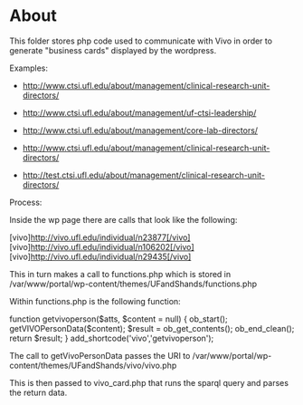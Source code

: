 # About

This folder stores php code used to communicate
with Vivo in order to generate "business cards"
displayed by the wordpress.

Examples:

* http://www.ctsi.ufl.edu/about/management/clinical-research-unit-directors/
* http://www.ctsi.ufl.edu/about/management/uf-ctsi-leadership/
* http://www.ctsi.ufl.edu/about/management/core-lab-directors/
* http://www.ctsi.ufl.edu/about/management/clinical-research-unit-directors/

* http://test.ctsi.ufl.edu/about/management/clinical-research-unit-directors/

Process:

Inside the wp page there are calls that look like the following:

[vivo]http://vivo.ufl.edu/individual/n23877[/vivo]<!-- Batich, Chris -->
[vivo]http://vivo.ufl.edu/individual/n106202[/vivo]<!-- Beltz, Susan -->
[vivo]http://vivo.ufl.edu/individual/n29435[/vivo]<!-- Brantly, Mark -->

This in turn makes a call to functions.php which is stored in
/var/www/portal/wp-content/themes/UFandShands/functions.php

Within functions.php is the following function:

function getvivoperson($atts, $content = null) {
        ob_start();
        getVIVOPersonData($content);
        $result = ob_get_contents();
        ob_end_clean();
        return $result;
        }
add_shortcode('vivo','getvivoperson');

The call to getVivoPersonData passes the URI to
/var/www/portal/wp-content/themes/UFandShands/vivo/vivo.php

This is then passed to vivo_card.php that runs the sparql query
and parses the return data.
